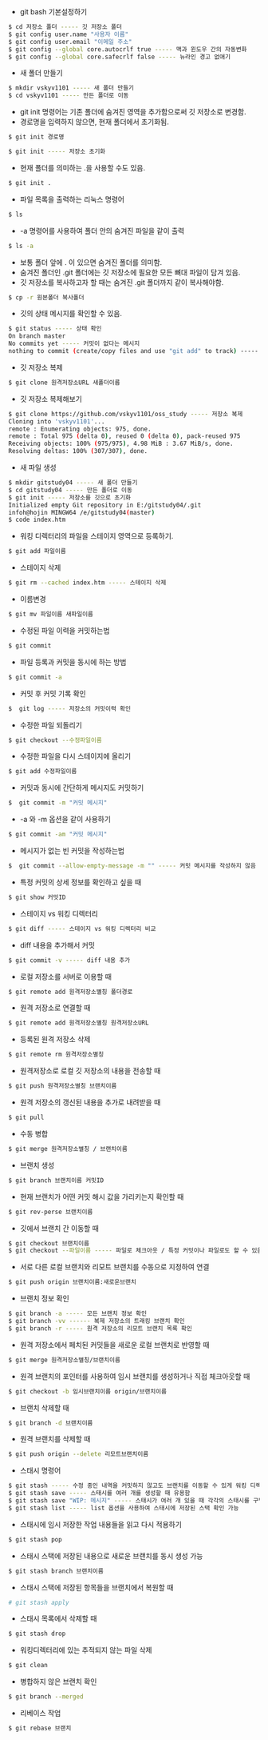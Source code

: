 

- git bash 기본설정하기
```bash
$ cd 저장소 폴더 ----- 깃 저장소 폴더
$ git config user.name "사용자 이름"
$ git config user.email "이메일 주소"
$ git config --global core.autocrlf true ----- 맥과 윈도우 간의 자동변화
$ git config --global core.safecrlf false ----- 뉴라인 경고 없애기
```
- 새 폴더 만들기
```bash
$ mkdir vskyv1101 ----- 새 폴더 만들기
$ cd vskyv1101 ----- 만든 폴더로 이동
```
- git init 명령어는 기존 폴더에 숨겨진 영역을 추가함으로써 깃 저장소로 변경함.
- 경로명을 입력하지 않으면, 현재 폴더에서 초기화됨.

```bash
$ git init 경로명
```
```bash
$ git init ----- 저장소 초기화
```
- 현재 폴더를 의미하는 .을 사용할 수도 있음.
```bash
$ git init .
```
- 파일 목록을 출력하는 리눅스 명령어
```bash
$ ls
```
- -a 명령어를 사용하여 폴더 안의 숨겨진 파일을 같이 출력
```bash
$ ls -a
```
- 보통 폴더 앞에 . 이 있으면 숨겨진 폴더를 의미함.
- 숨겨진 폴더인 .git 폴더에는 깃 저장소에 필요한 모든 뼈대 파일이 담겨 있음.
- 깃 저장소를 복사하고자 할 때는 숨겨진 .git 폴더까지 같이 복사해야함.
```bash
$ cp -r 원본폴더 복사폴더
```
- 깃의 상태 메시지를 확인할 수 있음.
```bash
$ git status ----- 상태 확인
On branch master
No commits yet ----- 커밋이 없다는 메시지
nothing to commit (create/copy files and use "git add" to track) ----- 변경된 내용이 없다는 메시지
```
- 깃 저장소 복제
```bash
$ git clone 원격저장소URL 새폴더이름
```
- 깃 저장소 복제해보기
```bash
$ git clone https://github.com/vskyv1101/oss_study ----- 저장소 복제
Cloning into 'vskyv1101'...
remote : Enumerating objects: 975, done.
remote : Total 975 (delta 0), reused 0 (delta 0), pack-reused 975
Receiving objects: 100% (975/975), 4.98 MiB : 3.67 MiB/s, done.
Resolving deltas: 100% (307/307), done.
```
- 새 파일 생성
```bash
$ mkdir gitstudy04 ----- 새 폴더 만들기
$ cd gitstudy04 ----- 만든 폴더로 이동
$ git init ----- 저장소를 깃으로 초기화
Initialized empty Git repository in E:/gitstudy04/.git
infoh@hojin MINGW64 /e/gitstudy04(master)
$ code index.htm
```
- 워킹 디렉터리의 파일을 스테이지 영역으로 등록하기.
```bash
$ git add 파일이름
```
- 스테이지 삭제
```bash
$ git rm --cached index.htm ----- 스테이지 삭제
```
- 이름변경
```bash
$ git mv 파일이름 새파일이름
```
- 수정된 파일 이력을 커밋하는법
```bash
$ git commit
```
- 파일 등록과 커밋을 동시에 하는 방법
```bash
$ git commit -a
```
- 커밋 후 커밋 기록 확인
```bash
$  git log ----- 저장소의 커밋이력 확인
```
- 수정한 파일 되돌리기
```bash
$ git checkout --수정파일이름
```
- 수정한 파일을 다시 스테이지에 올리기
```bash
$ git add 수정파일이름
```
- 커밋과 동시에 간단하게 메시지도 커밋하기
```bash
$  git commit -m "커밋 메시지"
```
- -a 와 -m 옵션을 같이 사용하기
```bash
$ git commit -am "커밋 메시지"
```
- 메시지가 없는 빈 커밋을 작성하는법
```bash
$  git commit --allow-empty-message -m "" ----- 커밋 메시지를 작성하지 않음
```
- 특정 커밋의 상세 정보를 확인하고 싶을 때
```bash
$ git show 커밋ID
```
- 스테이지 vs 워킹 디렉터리
```bash
$ git diff ----- 스테이지 vs 워킹 디렉터리 비교
```
- diff 내용을 추가해서 커밋
```bash
$ git commit -v ----- diff 내용 추가
```
- 로컬 저장소를 서버로 이용할 때
```bash
$ git remote add 원격저장소별칭 폴더경로
```
- 원격 저장소로 연결할 때
```bash
$ git remote add 원격저장소별칭 원격저장소URL
```
- 등록된 원격 저장소 삭제
```bash
$ git remote rm 원격저장소별칭
```
- 원격저장소로 로컬 깃 저장소의 내용을 전송할 때
```bash
$ git push 원격저장소별칭 브랜치이름
```
- 원격 저장소의 갱신된 내용을 추가로 내려받을 때
``` bash
$ git pull
```
- 수동 병합
```bash
$ git merge 원격저장소별칭 / 브랜치이름
```
- 브랜치 생성
```bash
$ git branch 브랜치이름 커밋ID
```
- 현재 브랜치가 어떤 커밋 해시 값을 가리키는지 확인할 때
```bash
$ git rev-perse 브랜치이름
```
- 깃에서 브랜치 간 이동할 때
```bash
$ git checkout 브랜치이름
$ git checkout --파일이름 ----- 파일로 체크아웃 / 특정 커밋이나 파일로도 할 수 있음.
```
- 서로 다른 로컬 브랜치와 리모트 브랜치를 수동으로 지정하여 연결
```bash
$ git push origin 브랜치이름:새로운브랜치
```
- 브랜치 정보 확인
```bash
$ git branch -a ----- 모든 브랜치 정보 확인
$ git branch -vv ------ 복제 저장소의 트래킹 브랜치 확인
$ git branch -r ----- 원격 저장소의 리모트 브랜치 목록 확인
```
- 원격 저장소에서 페치된 커밋들을 새로운 로컬 브랜치로 반영할 때
```bash
$ git merge 원격저장소별칭/브랜치이름
```
- 원격 브랜치의 포인터를 사용하여 임시 브랜치를 생성하거나 직접 체크아웃할 때
```bash
$ git checkout -b 임시브랜치이름 origin/브랜치이름
```
- 브랜치 삭제할 때
```bash
$ git branch -d 브랜치이름
```
- 원격 브랜치를 삭제할 때
```bash
$ git push origin --delete 리모트브랜치이름
```
- 스태시 명령어
```bash
$ git stash ----- 수정 중인 내역을 커밋하지 않고도 브랜치를 이동할 수 있게 워킹 디렉터리를 깨끗이 청소함
$ git stash save ----- 스태시를 여러 개를 생성할 때 유용함
$ git stash save "WIP: 메시지" ----- 스태시가 여러 개 있을 때 각각의 스태시를 구별할 수 있도록 메시지도 추가 가능
$ git stash list ----- list 옵션을 사용하여 스태시에 저장된 스택 확인 가능
```
- 스태시에 임시 저장한 작업 내용들을 읽고 다시 적용하기
```bash
$ git stash pop
```
- 스태시 스택에 저장된 내용으로 새로운 브랜치를 동시 생성 가능
```bash
$ git stash branch 브랜치이름
```
- 스태시 스택에 저장된 항목들을 브랜치에서 복원할 때
```bash
# git stash apply
```
- 스태시 목록에서 삭제할 때
```bash
$ git stash drop
```
- 워킹디렉터리에 있는 추적되지 않는 파일 삭제
```bash
$ git clean
```
- 병합하지 않은 브랜치 확인
```bash
$ git branch --merged
```
- 리베이스 작업
```bash
$ git rebase 브랜치
